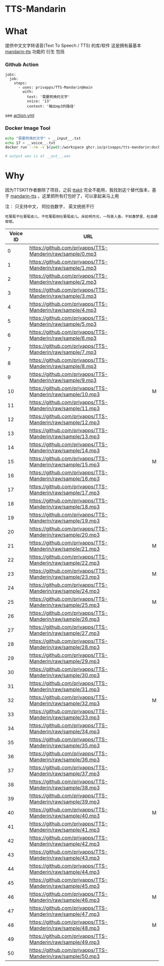 # TTS-Mandarin

# What

提供中文文字转语音(Text To Speech / TTS) 的库/软件 这是拥有最基本 [mandarin-tts](https://github.com/ranchlai/mandarin-tts) 功能的 衍生 包括

### Github Action
```
jobs:
  job:
    steps:
      - uses: privapps/TTS-Mandarin@main
        with:
          text: '需要转换的文字'
          voice: '13'
          content: '输出mp3的路径'
```
see [action.yml](action.yml)
### Docker Image Tool
```bash
echo "需要转换的文字" > __input__.txt
echo 17 > __voice__.txt
docker run --rm -v $(pwd):/workspace ghcr.io/privapps/tts-mandarin:docker

# output wav is at __out__.wav
```


# Why

因为TTSKIT作者删除了项目，之前 [ttskit](https://github.com/privapps/docker-ttskit) 完全不能用，我找到这个替代版本，基于 [mandarin-tts](https://github.com/ranchlai/mandarin-tts) 。这里把所有打包好了，可以拿起来马上用

注： 只支持中文， 阿拉伯数字， 英文统统不行

`吃葡萄不吐葡萄皮儿，不吃葡萄倒吐葡萄皮儿。床前明月光，一阵美人香。不知春梦里，枉自硬帮帮。`

| Voice ID | URL | |
| --- | --- |--- |
| 0 | https://github.com/privapps/TTS-Manderin/raw/sample/0.mp3 | |
| 1 | https://github.com/privapps/TTS-Manderin/raw/sample/1.mp3 | |
| 2 | https://github.com/privapps/TTS-Manderin/raw/sample/2.mp3 | |
| 3 | https://github.com/privapps/TTS-Manderin/raw/sample/3.mp3 | |
| 4 | https://github.com/privapps/TTS-Manderin/raw/sample/4.mp3 | |
| 5 | https://github.com/privapps/TTS-Manderin/raw/sample/5.mp3 | |
| 6 | https://github.com/privapps/TTS-Manderin/raw/sample/6.mp3 | |
| 7 | https://github.com/privapps/TTS-Manderin/raw/sample/7.mp3 | |
| 8 | https://github.com/privapps/TTS-Manderin/raw/sample/8.mp3 | |
| 9 | https://github.com/privapps/TTS-Manderin/raw/sample/9.mp3 | |
| 10 | https://github.com/privapps/TTS-Manderin/raw/sample/10.mp3 | M |
| 11 | https://github.com/privapps/TTS-Manderin/raw/sample/11.mp3 | |
| 12 | https://github.com/privapps/TTS-Manderin/raw/sample/12.mp3 | |
| 13 | https://github.com/privapps/TTS-Manderin/raw/sample/13.mp3 | |
| 14 | https://github.com/privapps/TTS-Manderin/raw/sample/14.mp3 | |
| 15 | https://github.com/privapps/TTS-Manderin/raw/sample/15.mp3 | M |
| 16 | https://github.com/privapps/TTS-Manderin/raw/sample/16.mp3 | |
| 17 | https://github.com/privapps/TTS-Manderin/raw/sample/17.mp3 | |
| 18 | https://github.com/privapps/TTS-Manderin/raw/sample/18.mp3 | |
| 19 | https://github.com/privapps/TTS-Manderin/raw/sample/19.mp3 | |
| 20 | https://github.com/privapps/TTS-Manderin/raw/sample/20.mp3 | |
| 21 | https://github.com/privapps/TTS-Manderin/raw/sample/21.mp3 | M |
| 22 | https://github.com/privapps/TTS-Manderin/raw/sample/22.mp3 | |
| 23 | https://github.com/privapps/TTS-Manderin/raw/sample/23.mp3 | M |
| 24 | https://github.com/privapps/TTS-Manderin/raw/sample/24.mp3 | |
| 25 | https://github.com/privapps/TTS-Manderin/raw/sample/25.mp3 | M |
| 26 | https://github.com/privapps/TTS-Manderin/raw/sample/26.mp3 | |
| 27 | https://github.com/privapps/TTS-Manderin/raw/sample/27.mp3 | |
| 28 | https://github.com/privapps/TTS-Manderin/raw/sample/28.mp3 | |
| 29 | https://github.com/privapps/TTS-Manderin/raw/sample/29.mp3 | |
| 30 | https://github.com/privapps/TTS-Manderin/raw/sample/30.mp3 | |
| 31 | https://github.com/privapps/TTS-Manderin/raw/sample/31.mp3 | |
| 32 | https://github.com/privapps/TTS-Manderin/raw/sample/32.mp3 | M |
| 33 | https://github.com/privapps/TTS-Manderin/raw/sample/33.mp3 | |
| 34 | https://github.com/privapps/TTS-Manderin/raw/sample/34.mp3 | |
| 35 | https://github.com/privapps/TTS-Manderin/raw/sample/35.mp3 | |
| 36 | https://github.com/privapps/TTS-Manderin/raw/sample/36.mp3 | |
| 37 | https://github.com/privapps/TTS-Manderin/raw/sample/37.mp3 | |
| 38 | https://github.com/privapps/TTS-Manderin/raw/sample/38.mp3 | |
| 39 | https://github.com/privapps/TTS-Manderin/raw/sample/39.mp3 | |
| 40 | https://github.com/privapps/TTS-Manderin/raw/sample/40.mp3 | M |
| 41 | https://github.com/privapps/TTS-Manderin/raw/sample/41.mp3 | |
| 42 | https://github.com/privapps/TTS-Manderin/raw/sample/42.mp3 | |
| 43 | https://github.com/privapps/TTS-Manderin/raw/sample/43.mp3 | |
| 44 | https://github.com/privapps/TTS-Manderin/raw/sample/44.mp3 | |
| 45 | https://github.com/privapps/TTS-Manderin/raw/sample/45.mp3 | |
| 46 | https://github.com/privapps/TTS-Manderin/raw/sample/46.mp3 | M |
| 47 | https://github.com/privapps/TTS-Manderin/raw/sample/47.mp3 | |
| 48 | https://github.com/privapps/TTS-Manderin/raw/sample/48.mp3 | M |
| 49 | https://github.com/privapps/TTS-Manderin/raw/sample/49.mp3 | |
| 50 | https://github.com/privapps/TTS-Manderin/raw/sample/50.mp3 | |
